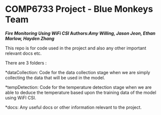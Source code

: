 # COMP6733 Project - Blue Monkeys Team
<strong><em> Fire Monitoring Using WiFi CSI </em></strong>
<strong>Authors:<em>Amy Willing, Jason Jeon, Ethan Marlow, Hayden Zhang</em></strong>


This repo is for code used in the project and also any other important relevant docs etc.

There are 3 folders :

*dataCollection: Code for the data collection stage when we are simply collecting the data that will be used in the model.

*tempDetection: Code for the temperature detection stage when we are able to deduce the temperature based upon the training data of the model using WiFI CSI.

*docs: Any useful docs or other information relevant to the project. 
